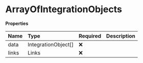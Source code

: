 # ArrayOfIntegrationObjects

**Properties**

| Name  | Type                | Required | Description |
| :---- | :------------------ | :------- | :---------- |
| data  | IntegrationObject[] | ❌       |             |
| links | Links               | ❌       |             |
